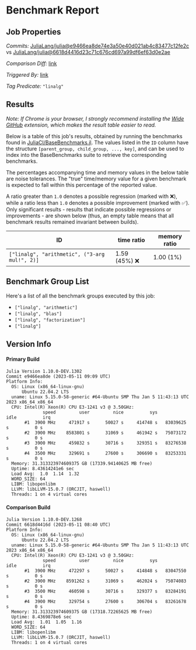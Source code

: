 # Benchmark Report

## Job Properties

*Commits:* [JuliaLang/julia@e9466ea8de74e3a50e40d021ab4c83477c12fe2c](https://github.com/JuliaLang/julia/commit/e9466ea8de74e3a50e40d021ab4c83477c12fe2c) vs [JuliaLang/julia@6618d4416d23c71c676cd697a99df6ef63d0e2ae](https://github.com/JuliaLang/julia/commit/6618d4416d23c71c676cd697a99df6ef63d0e2ae)

*Comparison Diff:* [link](https://github.com/JuliaLang/julia/compare/6618d4416d23c71c676cd697a99df6ef63d0e2ae..e9466ea8de74e3a50e40d021ab4c83477c12fe2c)

*Triggered By:* [link](https://github.com/JuliaLang/julia/pull/43972#issuecomment-1543634202)

*Tag Predicate:* `"linalg"`

## Results

*Note: If Chrome is your browser, I strongly recommend installing the [Wide GitHub](https://chrome.google.com/webstore/detail/wide-github/kaalofacklcidaampbokdplbklpeldpj?hl=en)
extension, which makes the result table easier to read.*

Below is a table of this job's results, obtained by running the benchmarks found in
[JuliaCI/BaseBenchmarks.jl](https://github.com/JuliaCI/BaseBenchmarks.jl). The values
listed in the `ID` column have the structure `[parent_group, child_group, ..., key]`,
and can be used to index into the BaseBenchmarks suite to retrieve the corresponding
benchmarks.

The percentages accompanying time and memory values in the below table are noise tolerances. The "true"
time/memory value for a given benchmark is expected to fall within this percentage of the reported value.

A ratio greater than `1.0` denotes a possible regression (marked with :x:), while a ratio less
than `1.0` denotes a possible improvement (marked with :white_check_mark:). Only significant results - results
that indicate possible regressions or improvements - are shown below (thus, an empty table means that all
benchmark results remained invariant between builds).

| ID | time ratio | memory ratio |
|----|------------|--------------|
| `["linalg", "arithmetic", ("3-arg mul!", 2)]` | 1.59 (45%) :x: | 1.00 (1%)  |

## Benchmark Group List

Here's a list of all the benchmark groups executed by this job:

- `["linalg", "arithmetic"]`
- `["linalg", "blas"]`
- `["linalg", "factorization"]`
- `["linalg"]`

## Version Info

#### Primary Build

```
Julia Version 1.10.0-DEV.1302
Commit e9466ea8de (2023-05-11 09:09 UTC)
Platform Info:
  OS: Linux (x86_64-linux-gnu)
      Ubuntu 22.04.2 LTS
  uname: Linux 5.15.0-58-generic #64-Ubuntu SMP Thu Jan 5 11:43:13 UTC 2023 x86_64 x86_64
  CPU: Intel(R) Xeon(R) CPU E3-1241 v3 @ 3.50GHz: 
              speed         user         nice          sys         idle          irq
       #1  3900 MHz     471917 s      50027 s     414748 s   83039625 s          0 s
       #2  3900 MHz    8583801 s      31069 s     461942 s   75073172 s          0 s
       #3  3900 MHz     459832 s      30716 s     329351 s   83276538 s          0 s
       #4  3500 MHz     329691 s      27600 s     306690 s   83253331 s          0 s
  Memory: 31.313323974609375 GB (17339.94140625 MB free)
  Uptime: 8.43614241e6 sec
  Load Avg:  1.0  1.14  1.32
  WORD_SIZE: 64
  LIBM: libopenlibm
  LLVM: libLLVM-15.0.7 (ORCJIT, haswell)
  Threads: 1 on 4 virtual cores

```

#### Comparison Build

```
Julia Version 1.10.0-DEV.1268
Commit 6618d4416d (2023-05-11 08:40 UTC)
Platform Info:
  OS: Linux (x86_64-linux-gnu)
      Ubuntu 22.04.2 LTS
  uname: Linux 5.15.0-58-generic #64-Ubuntu SMP Thu Jan 5 11:43:13 UTC 2023 x86_64 x86_64
  CPU: Intel(R) Xeon(R) CPU E3-1241 v3 @ 3.50GHz: 
              speed         user         nice          sys         idle          irq
       #1  3900 MHz     472297 s      50027 s     414848 s   83047550 s          0 s
       #2  3900 MHz    8591262 s      31069 s     462024 s   75074083 s          0 s
       #3  3500 MHz     460598 s      30716 s     329377 s   83284191 s          0 s
       #4  3900 MHz     329754 s      27600 s     306704 s   83261678 s          0 s
  Memory: 31.313323974609375 GB (17318.72265625 MB free)
  Uptime: 8.4369878e6 sec
  Load Avg:  1.01  1.05  1.16
  WORD_SIZE: 64
  LIBM: libopenlibm
  LLVM: libLLVM-15.0.7 (ORCJIT, haswell)
  Threads: 1 on 4 virtual cores

```
